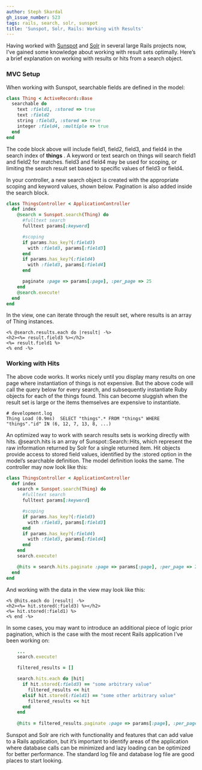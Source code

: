 ```yaml
---
author: Steph Skardal
gh_issue_number: 523
tags: rails, search, solr, sunspot
title: 'Sunspot, Solr, Rails: Working with Results'
---
```




Having worked with [Sunspot](http://sunspot.github.io/) and [Solr](https://lucene.apache.org/solr/) in several large Rails projects now, I’ve gained some knowledge about working with result sets optimally. Here’s a brief explanation on working with results or hits from a search object.

### MVC Setup

When working with Sunspot, searchable fields are defined in the model:

```ruby
class Thing < ActiveRecord::Base
  searchable do
    text :field1, :stored => true
    text :field2
    string :field3, :stored => true
    integer :field4, :multiple => true
  end
end
```

The code block above will include field1, field2, field3, and field4 in the search index of **things** . A keyword or text search on things will search field1 and field2 for matches. field3 and field4 may be used for scoping, or limiting the search result set based to specific values of field3 or field4.

In your controller, a new search object is created with the appropriate scoping and keyword values, shown below. Pagination is also added inside the search block.

```ruby
class ThingsController < ApplicationController
  def index
    @search = Sunspot.search(Thing) do
      #fulltext search
      fulltext params[:keyword]

      #scoping
      if params.has_key?(:field3)
        with :field3, params[:field3]
      end 
      if params.has_key?(:field4)
        with :field3, params[:field4]
      end

      paginate :page => params[:page], :per_page => 25
    end
    @search.execute!
  end
end
```

In the view, one can iterate through the result set, where results is an array of Thing instances.

```nohighlight
<% @search.results.each do |result| -%>
<h2><%= result.field3 %></h2>
<%= result.field1 %>
<% end -%>
```

### Working with Hits

The above code works. It works nicely until you display many results on one page where instantiation of things is not expensive. But the above code will call the query below for every search, and subsequently instantiate Ruby objects for each of the things found. This can become sluggish when the result set is large or the items themselves are expensive to instantiate.

```nohighlight
# development.log
Thing Load (0.9ms)  SELECT "things".* FROM "things" WHERE "things"."id" IN (6, 12, 7, 13, 8, ...)
```

An optimized way to work with search results sets is working directly with hits. @search.hits is an array of Sunspot::Search::Hits, which represent the raw information returned by Solr for a single returned item. Hit objects provide access to stored field values, identified by the :stored option in the model’s searchable definition. The model definition looks the same. The controller may now look like this:

```ruby
class ThingsController < ApplicationController
  def index
    search = Sunspot.search(Thing) do
      #fulltext search
      fulltext params[:keyword]

      #scoping
      if params.has_key?(:field3)
        with :field3, params[:field3]
      end 
      if params.has_key?(:field4)
        with :field3, params[:field4]
      end
    end
    search.execute!

    @hits = search.hits.paginate :page => params[:page], :per_page => 25
  end
end
```

And working with the data in the view may look like this:

```nohighlight
<% @hits.each do |result| -%>
<h2><%= hit.stored(:field3) %></h2>
<%= hit.stored(:field1) %>
<% end -%>
```

In some cases, you may want to introduce an additional piece of logic prior pagination, which is the case with the most recent Rails application I’ve been working on:

```ruby
    ...
    search.execute!

    filtered_results = []

    search.hits.each do |hit|
      if hit.stored(:field3) == "some arbitrary value"
        filtered_results << hit
      elsif hit.stored(:field1) == "some other arbitrary value"
        filtered_results << hit
      end
    end
   
    @hits = filtered_results.paginate :page => params[:page], :per_page => 25
```

Sunspot and Solr are rich with functionality and features that can add value to a Rails application, but it’s important to identify areas of the application where database calls can be minimized and lazy loading can be optimized for better performance. The standard log file and database log file are good places to start looking.



